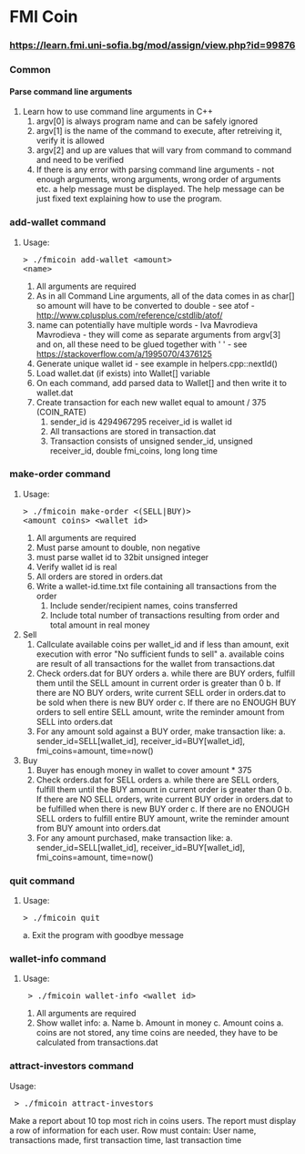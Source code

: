 # FMI Coin

### https://learn.fmi.uni-sofia.bg/mod/assign/view.php?id=99876

### Common

#### Parse command line arguments

1.  Learn how to use command line arguments in C++
    1.  argv[0] is always program name and can be safely ignored
    2.  argv[1] is the name of the command to execute, after retreiving it, verify it is allowed
    3.  argv[2] and up are values that will vary from command to command and need to be verified
    4.  If there is any error with parsing command line arguments - not enough arguments, wrong arguments, wrong order of arguments etc. a help message must be displayed. The help message can be just fixed text explaining how to use the program.

### add-wallet command

1.  Usage: <pre>> ./fmicoin add-wallet \<amount> \<name></pre>
    1.  All arguments are required
    2.  As in all Command Line arguments, all of the data comes in as char[] so amount will have to be converted to double - see atof - http://www.cplusplus.com/reference/cstdlib/atof/
    3.  name can potentially have multiple words - Iva Mavrodieva Mavrodieva - they will come as separate arguments from argv[3] and on, all these need to be glued together with ' ' - see https://stackoverflow.com/a/1995070/4376125
    4.  Generate unique wallet id - see example in helpers.cpp::nextId()
    5.  Load wallet.dat (if exists) into Wallet[] variable
    6.  On each command, add parsed data to Wallet[] and then write it to wallet.dat
    7.  Create transaction for each new wallet equal to amount / 375 (COIN_RATE)
        1.  sender_id is 4294967295 receiver_id is wallet id
        2.  All transactions are stored in transaction.dat
        3.  Transaction consists of unsigned sender_id, unsigned receiver_id, double fmi_coins, long long time

### make-order command

1.  Usage: <pre>> ./fmicoin make-order \<(SELL|BUY)> \<amount_coins> \<wallet_id></pre>
    1.  All arguments are required
    2.  Must parse amount to double, non negative
    3.  must parse wallet id to 32bit unsigned integer
    4.  Verify wallet id is real
    5.  All orders are stored in orders.dat
    6.  Write a wallet-id.time.txt file containing all transactions from the order
        1.  Include sender/recipient names, coins transferred
        2.  Include total number of transactions resulting from order and total amount in real money
2.  Sell
    1.  Callculate available coins per wallet_id and if less than amount, exit execution with error "No sufficient funds to sell"
        a. available coins are result of all transactions for the wallet from transactions.dat
    2.  Check orders.dat for BUY orders
        a. while there are BUY orders, fulfill them until the SELL amount in current order is greater than 0
        b. If there are NO BUY orders, write current SELL order in orders.dat to be sold when there is new BUY order
        c. If there are no ENOUGH BUY orders to sell entire SELL amount, write the reminder amount from SELL into orders.dat
    3.  For any amount sold against a BUY order, make transaction like:
        a. sender_id=SELL[wallet_id], receiver_id=BUY[wallet_id], fmi_coins=amount, time=now()
3.  Buy
    1.  Buyer has enough money in wallet to cover amount \* 375
    2.  Check orders.dat for SELL orders
        a. while there are SELL orders, fulfill them until the BUY amount in current order is greater than 0
        b. If there are NO SELL orders, write current BUY order in orders.dat to be fulfilled when there is new BUY order
        c. If there are no ENOUGH SELL orders to fulfill entire BUY amount, write the reminder amount from BUY amount into orders.dat
    3.  For any amount purchased, make transaction like:
        a. sender_id=SELL[wallet_id], receiver_id=BUY[wallet_id], fmi_coins=amount, time=now()

### quit command

1.  Usage: <pre>> ./fmicoin quit</pre>
    a. Exit the program with goodbye message

### wallet-info command

1.  Usage: <pre> > ./fmicoin wallet-info \<wallet_id></pre>
    1.  All arguments are required
    2.  Show wallet info:
        a. Name
        b. Amount in money
        c. Amount coins
        a. coins are not stored, any time coins are needed, they have to be calculated from transactions.dat

### attract-investors command

Usage: <pre> > ./fmicoin attract-investors</pre>

Make a report about 10 top most rich in coins users.
The report must display a row of information for each user.
Row must contain:
User name, transactions made, first transaction time, last transaction time
